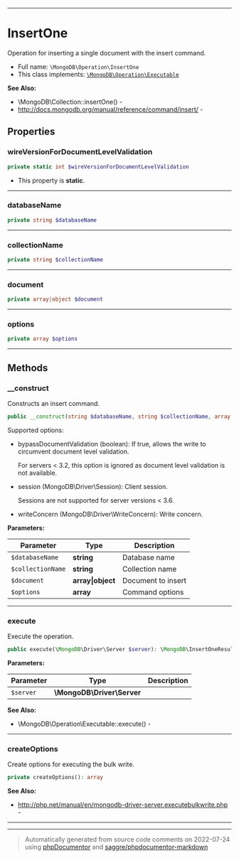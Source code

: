 ***

# InsertOne

Operation for inserting a single document with the insert command.



* Full name: `\MongoDB\Operation\InsertOne`
* This class implements:
[`\MongoDB\Operation\Executable`](./Executable.md)

**See Also:**

* \MongoDB\Collection::insertOne() - 
* http://docs.mongodb.org/manual/reference/command/insert/ - 



## Properties


### wireVersionForDocumentLevelValidation



```php
private static int $wireVersionForDocumentLevelValidation
```



* This property is **static**.


***

### databaseName



```php
private string $databaseName
```






***

### collectionName



```php
private string $collectionName
```






***

### document



```php
private array|object $document
```






***

### options



```php
private array $options
```






***

## Methods


### __construct

Constructs an insert command.

```php
public __construct(string $databaseName, string $collectionName, array|object $document, array $options = []): mixed
```

Supported options:

* bypassDocumentValidation (boolean): If true, allows the write to
  circumvent document level validation.

  For servers < 3.2, this option is ignored as document level validation
  is not available.

* session (MongoDB\Driver\Session): Client session.

  Sessions are not supported for server versions < 3.6.

* writeConcern (MongoDB\Driver\WriteConcern): Write concern.






**Parameters:**

| Parameter | Type | Description |
|-----------|------|-------------|
| `$databaseName` | **string** | Database name |
| `$collectionName` | **string** | Collection name |
| `$document` | **array&#124;object** | Document to insert |
| `$options` | **array** | Command options |




***

### execute

Execute the operation.

```php
public execute(\MongoDB\Driver\Server $server): \MongoDB\InsertOneResult
```








**Parameters:**

| Parameter | Type | Description |
|-----------|------|-------------|
| `$server` | **\MongoDB\Driver\Server** |  |



**See Also:**

* \MongoDB\Operation\Executable::execute() - 

***

### createOptions

Create options for executing the bulk write.

```php
private createOptions(): array
```










**See Also:**

* http://php.net/manual/en/mongodb-driver-server.executebulkwrite.php - 

***


***
> Automatically generated from source code comments on 2022-07-24 using [phpDocumentor](http://www.phpdoc.org/) and [saggre/phpdocumentor-markdown](https://github.com/Saggre/phpDocumentor-markdown)
